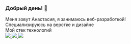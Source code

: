 <h3> Добрый день! 👋 </h3>
Меня зовут Анастасия, я занимаюсь веб-разработкой! <br>
Специализируюсь на верстке и дизайне<br>
Мой стек технологий 
<br><a href="https://github.com/badges/shields"><img src="https://img.shields.io/badge/-HTML5-grey?logo=html5"</a>
  <a href="https://github.com/badges/shields"><img src="https://img.shields.io/badge/-CSS-blue?logo=css3"</a>
    <a href="https://github.com/badges/shields"><img src="https://img.shields.io/badge/-JavaScript-yellow?logo=javascript"</a>

